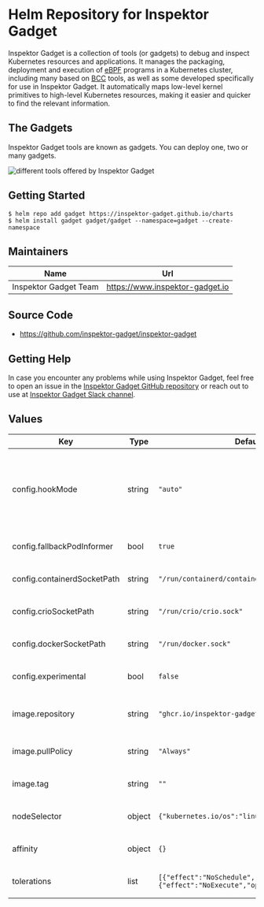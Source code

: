 # Helm Repository for Inspektor Gadget

Inspektor Gadget is a collection of tools (or gadgets) to debug and inspect
Kubernetes resources and applications. It manages the packaging, deployment and
execution of [eBPF](https://ebpf.io/) programs in a Kubernetes cluster,
including many based on [BCC](https://github.com/iovisor/bcc) tools, as well as
some developed specifically for use in Inspektor Gadget. It automatically maps
low-level kernel primitives to high-level Kubernetes resources, making it easier
and quicker to find the relevant information.

## The Gadgets

Inspektor Gadget tools are known as gadgets. You can deploy one, two or many gadgets.

![different tools offered by Inspektor Gadget](https://raw.githubusercontent.com/inspektor-gadget/inspektor-gadget/main/docs/images/architecture/inspektor_gadget_tools.svg)

## Getting Started

```
$ helm repo add gadget https://inspektor-gadget.github.io/charts
$ helm install gadget gadget/gadget --namespace=gadget --create-namespace
```

## Maintainers

| Name |  Url |
| ---- |  --- |
| Inspektor Gadget Team | <https://www.inspektor-gadget.io> |

## Source Code

* <https://github.com/inspektor-gadget/inspektor-gadget>

## Getting Help

In case you encounter any problems while using Inspektor Gadget, feel free to
open an issue in the [Inspektor Gadget GitHub repository](https://github.com/inspektor-gadget/inspektor-gadget) or reach out to use at
[Inspektor Gadget Slack channel](https://kubernetes.slack.com/messages/inspektor-gadget/).

## Values

| Key | Type | Default | Description |
|-----|------|---------|-------------|
| config.hookMode | string | `"auto"` | How to get containers start/stop notifications (auto, crio, podinformer, nri, fanotify, fanotify+ebpf") |
| config.fallbackPodInformer | bool | `true` | Whether to use the fallback pod informer |
| config.containerdSocketPath | string | `"/run/containerd/containerd.sock"` | Containerd CRI Unix socket path |
| config.crioSocketPath | string | `"/run/crio/crio.sock"` | CRI-O CRI Unix socket path |
| config.dockerSocketPath | string | `"/run/docker.sock"` | Docker Engine API Unix socket path |
| config.experimental | bool | `false` | Enable experimental features |
| image.repository | string | `"ghcr.io/inspektor-gadget/inspektor-gadget"` | Container repository for the container image |
| image.pullPolicy | string | `"Always"` | Pull policy for the container image |
| image.tag | string | `""` | Tag for the container image |
| nodeSelector | object | `{"kubernetes.io/os":"linux"}` | Node selector used by `gadget` container |
| affinity | object | `{}` | Affinity used by `gadget` container |
| tolerations | list | `[{"effect":"NoSchedule","operator":"Exists"},{"effect":"NoExecute","operator":"Exists"}]` | Tolerations used by `gadget` container |
